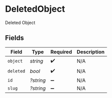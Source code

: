# DeletedObject

Deleted Object


## Fields

| Field              | Type               | Required           | Description        |
| ------------------ | ------------------ | ------------------ | ------------------ |
| `object`           | *string*           | :heavy_check_mark: | N/A                |
| `deleted`          | *bool*             | :heavy_check_mark: | N/A                |
| `id`               | *?string*          | :heavy_minus_sign: | N/A                |
| `slug`             | *?string*          | :heavy_minus_sign: | N/A                |